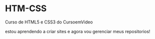 # HTM-CSS
 Curso de HTML5 e CSS3 do CursoemVideo

estou aprendendo a criar sites e agora vou gerenciar meus repositorios!